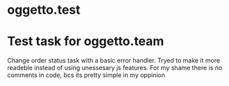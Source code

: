 # oggetto.test

# Test task for oggetto.team

Change order status task with a basic error handler. Tryed to make it more readeble instead of using unessesary js features. 
For my shame there is no comments in code, bcs its pretty simple in my oppinion 
